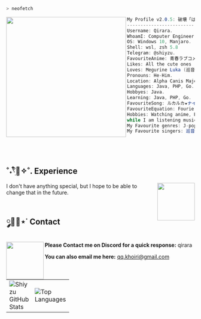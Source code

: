 ```zsh
> neofetch
```

<img align="left" src="https://static.wikia.nocookie.net/projectsekai/images/e/e5/L-n_Luka_3rd_Anniversary.png" width="320px"/>

```csharp
My Profile v2.0.5: 破壊「はかい」
-------------------------------
Username: Qirara.
WhoamI: Computer Engineer.
OS: Windows 10, Manjaro.
Shell: wsl, zsh 5.8
Telegram: @shiyzu.
FavouriteAnime: 青春ラブコメはまちがっている。(My Teen Romantic Comedy SNAFU)
Likes: All the cute ones ..especially Luka ໒꒰ྀི´ ˘ ` ꒱ྀིა
Loves: Megurine Luka (巡音ルカ, Megurine Ruka) ⸜(｡˃ ᵕ ˂ )⸝♡.
Pronouns: He-Him.
Location: Alpha Canis Majoris.
Languages: Java, PHP, Go.
Hobbyes: Java.
Learning: Java, PHP, Go.
FavouriteSong: ルカルカ★ナイトフィーバー (Luka Luka★Night Fever)
FavouriteEquation: Fourier transform.
Hobbies: Watching anime, Reading manga and light novels, Coding.
while I am listening music.
My Favourite genres: J-pop, Pop rock, Ghotic metal
My Favourite singers: 巡音ルカ (Megurine Ruka) 南條 愛乃 (Yoshino Nanjō), 相羽 あいな (Aina Aiba), 小倉 唯 (Yui Ogura) and 花澤 香菜 (Kana Hanazawa). ✩♬ ₊˚.🎧⋆☾⋆⁺₊✧.
```

<br>
<br>

## **˚˖𓍢ִִ໋🌊✧˚. Experience**

<a href="https://github.com/qyu4x"><img align="right" width="100" src="https://gifsec.com/wp-content/uploads/2022/10/cute-anime-girl-7.gif"></a>
I don't have anything special, but I hope to be able to change that in the future.
<br>
<br>

## **༘🫧💭⋆˙ Contact**

<a href="https://github.com/qyu4x"><img align="left" width="100" src="https://steamuserimages-a.akamaihd.net/ugc/789665850049263428/9E769CB5DEC0BF7CA60DF260B2D4E4033B32CADD/?imw=5000&imh=5000&ima=fit&impolicy=Letterbox&imcolor=%23000000&letterbox=false"></a>
**Please Contact me on Discord for a quick response:** qirara

**You can also email me here:** qq.khoiri@gmail.com

<table border="0" cellspacing="0" cellpadding="0">
  <tr>
    <td style="width: 50;" border="0" cellspacing="0" cellpadding="0">
      <img src="https://bad-apple-github-readme.vercel.app/api?show_bg=1&username=qyu4x" alt="Shiyzu GitHub Stats" />
    </td>
    <td style="width: 50;" border="0" cellspacing="0" cellpadding="0">
      <img src="https://github-readme-stats.vercel.app/api/top-langs/?username=qyu4x&layout=compact" alt="Top Languages" />
    </td>
  </tr>
</table>

<br>

